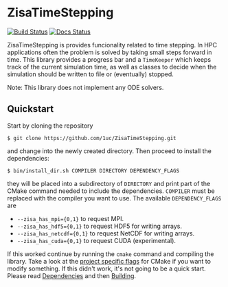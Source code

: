 # ZisaTimeStepping
[![Build Status](https://github.com/1uc/ZisaTimeStepping/actions/workflows/basic_integrity_checks.yml/badge.svg?branch=main)](https://github.com/1uc/ZisaTimeStepping/actions)
[![Docs Status](https://github.com/1uc/ZisaTimeStepping/actions/workflows/publish_docs.yml/badge.svg?branch=main)](https://1uc.github.io/ZisaTimeStepping)

ZisaTimeStepping is provides funcionality related to time stepping. In HPC
applications often the problem is solved by taking small steps forward in time.
This library provides a progress bar and a `TimeKeeper` which keeps track of
the current simulation time, as well as classes to decide when the simulation
should be written to file or (eventually) stopped.

Note: This library does not implement any ODE solvers.

## Quickstart
Start by cloning the repository

    $ git clone https://github.com/1uc/ZisaTimeStepping.git

and change into the newly created directory. Then proceed to install the
dependencies:

    $ bin/install_dir.sh COMPILER DIRECTORY DEPENDENCY_FLAGS

they will be placed into a subdirectory of `DIRECTORY` and print
part of the CMake command needed to include the dependencies. `COMPILER` must
be replaced with the compiler you want to use. The available `DEPENDENCY_FLAGS`
are

  * `--zisa_has_mpi={0,1}` to request MPI.
  * `--zisa_has_hdf5={0,1}` to request HDF5 for writing arrays.
  * `--zisa_has_netcdf={0,1}` to request NetCDF for writing arrays.
  * `--zisa_has_cuda={0,1}` to request CUDA (experimental).

If this worked continue by running the `cmake` command and compiling the
library. Take a look at the [project specific flags] for CMake if you want to
modify something. If this didn't work, it's not going to be a quick start.
Please read [Dependencies] and then [Building].

[project specific flags]: https://1uc.github.io/ZisaTimeStepping/md_building.html#cmake_flags
[Dependencies]: https://1uc.github.io/ZisaTimeStepping/md_dependencies.html
[Building]: https://1uc.github.io/ZisaTimeStepping/md_building.html
